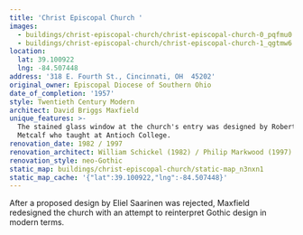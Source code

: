 ```yaml
---
title: 'Christ Episcopal Church '
images:
  - buildings/christ-episcopal-church/christ-episcopal-church-0_pqfmu0
  - buildings/christ-episcopal-church/christ-episcopal-church-1_qgtmw6
location:
  lat: 39.100922
  lng: -84.507448
address: '318 E. Fourth St., Cincinnati, OH  45202'
original_owner: Episcopal Diocese of Southern Ohio
date_of_completion: '1957'
style: Twentieth Century Modern
architect: David Briggs Maxfield
unique_features: >-
  The stained glass window at the church's entry was designed by Robert M.
  Metcalf who taught at Antioch College.
renovation_date: 1982 / 1997
renovation_architect: William Schickel (1982) / Philip Markwood (1997)
renovation_style: neo-Gothic
static_map: buildings/christ-episcopal-church/static-map_n3nxn1
static_map_cache: '{"lat":39.100922,"lng":-84.507448}'
---
```


After a proposed design by Eliel Saarinen was rejected, Maxfield redesigned the church with an attempt to reinterpret Gothic design in modern terms.
